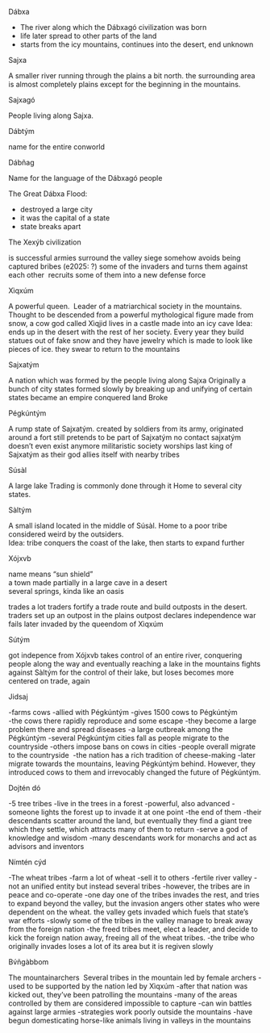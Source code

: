 Dábxa  
  
- The river along which the Dábxagó civilization was born
- life later spread to other parts of the land
- starts from the icy mountains, continues into the desert, end unknown


Sajxa  
  
A smaller river running through the plains a bit north. the surrounding area is almost completely plains except for the beginning in the mountains.


Sajxagó

People living along Sajxa. 

  

Dábtým  
  
name for the entire conworld


Dábñag
  
Name for the language of the Dábxagó people


The Great Dábxa Flood:  
  
- destroyed a large city  
- it was the capital of a state
- state breaks apart


The Xexýb civilization

is successful
armies surround the valley
siege
somehow avoids being captured
bribes (e2025: ?) some of the invaders and turns them against each other 
recruits some of them into a new defense force


Xìqxúm  
  
A powerful queen. 
Leader of a matriarchical society in the mountains.
Thought to be descended from a powerful mythological figure made from snow, a cow god called Xìqjid
lives in a castle made into an icy cave
Idea: ends up in the desert with the rest of her society. Every year they build statues out of fake snow and they have jewelry which is made to look like pieces of ice. they swear to return to the mountains 


Sajxatým  

A nation which was formed by the people living along Sajxa
Originally a bunch of city states
formed slowly by breaking up and unifying of certain states
became an empire
conquered land
Broke


Pégkúntým


A rump state of Sajxatým.
created by soldiers from its army, originated around a fort
still pretends to be part of Sajxatým
no contact
sajxatým doesn’t even exist anymore
militaristic society
worships last king of Sajxatým as their god
allies itself with nearby tribes
  

Súsàl
  
A large lake
Trading is commonly done through it
Home to several city states. 


Sàltým

A small island located in the middle of Súsàl. Home to a poor tribe considered weird by the outsiders.  
Idea: tribe conquers the coast of the lake, then starts to expand further
  

Xójxvb

name means “sun shield”  
a town made partially in a large cave in a desert  
several springs, kinda like an oasis

trades a lot
traders fortify a trade route and build outposts in the desert.
traders set up an outpost in the plains
outpost declares independence
war
fails
later invaded by the queendom of Xìqxúm


Sútým

got indepence from Xójxvb
takes control of an entire river, conquering people along the way and eventually reaching a lake in the mountains
fights against Sàltým for the control of their lake, but loses
becomes more centered on trade, again

Jidsaj

-farms cows
-allied with Pégkúntým
-gives 1500 cows to Pégkúntým  
-the cows there rapidly reproduce and some escape
-they become a large problem there and spread diseases
-a large outbreak among the Pégkúntým
-several Pégkúntým cities fall as people migrate to the countryside
-others impose bans on cows in cities
-people overall migrate to the countryside 
-the nation has a rich tradition of cheese-making
-later migrate towards the mountains, leaving Pégkúntým behind. However, they introduced cows to them and irrevocably changed the future of Pégkúntým.

Dojtén dó

-5 tree tribes
-live in the trees in a forest
-powerful, also advanced
-someone lights the forest up to invade it at one point
-the end of them
-their descendants scatter around the land, but eventually they find a giant tree which they settle, which attracts many of them to return
-serve a god of knowledge and wisdom
-many descendants work for monarchs and act as advisors and inventors
  

Nímtén cýd
  

-The wheat tribes
-farm a lot of wheat
-sell it to others
-fertile river valley
-not an unified entity but instead several tribes
-however, the tribes are in peace and co-operate
-one day one of the tribes invades the rest, and tries to expand beyond the valley, but the invasion angers other states who were dependent on the wheat. the valley gets invaded which fuels that state’s war efforts
-slowly some of the tribes in the valley manage to break away from the foreign nation
-the freed tribes meet, elect a leader, and decide to kick the foreign nation away, freeing all of the wheat tribes.
-the tribe who originally invades loses a lot of its area but it is regiven slowly


Bv́ñgàbbom

The mountainarchers 
Several tribes in the mountain led by female archers
-used to be supported by the nation led by Xìqxúm
-after that nation was kicked out, they’ve been patrolling the mountains
-many of the areas controlled by them are considered impossible to capture
-can win battles against large armies
-strategies work poorly outside the mountains
-have begun domesticating horse-like animals living in valleys in the mountains